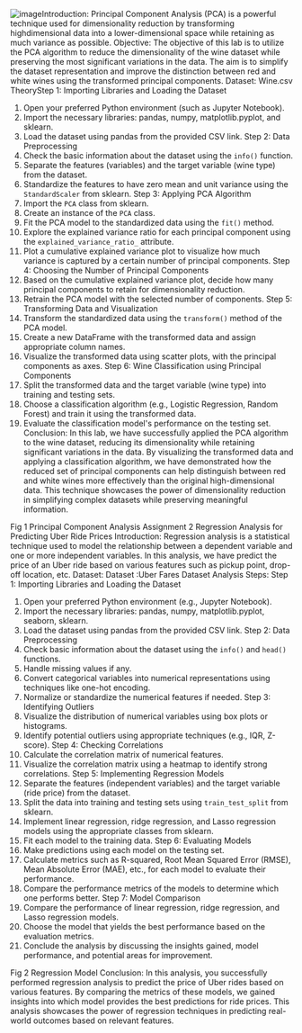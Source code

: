 ![image](https://github.com/vishwaje-et/lab1/assets/110335323/02a26121-aad5-41a1-921c-0e724ff0340c)Introduction:
Principal Component Analysis (PCA) is a powerful technique used for dimensionality reduction by transforming highdimensional data into a lower-dimensional space while retaining as much variance as possible.
Objective:
The objective of this lab is to utilize the PCA algorithm to reduce the dimensionality of the wine dataset while
preserving the most significant variations in the data. The aim is to simplify the dataset representation and improve
the distinction between red and white wines using the transformed principal components.
Dataset: Wine.csv
TheoryStep 1: Importing Libraries and Loading the Dataset
1. Open your preferred Python environment (such as Jupyter Notebook).
2. Import the necessary libraries: pandas, numpy, matplotlib.pyplot, and sklearn.
3. Load the dataset using pandas from the provided CSV link.
Step 2: Data Preprocessing
1. Check the basic information about the dataset using the `info()` function.
2. Separate the features (variables) and the target variable (wine type) from the dataset.
3. Standardize the features to have zero mean and unit variance using the `StandardScaler` from sklearn.
Step 3: Applying PCA Algorithm
1. Import the `PCA` class from sklearn.
2. Create an instance of the `PCA` class.
3. Fit the PCA model to the standardized data using the `fit()` method.
4. Explore the explained variance ratio for each principal component using the `explained_variance_ratio_` attribute.
5. Plot a cumulative explained variance plot to visualize how much variance is captured by a certain number of
principal components.
Step 4: Choosing the Number of Principal Components
1. Based on the cumulative explained variance plot, decide how many principal components to retain for
dimensionality reduction.
2. Retrain the PCA model with the selected number of components.
Step 5: Transforming Data and Visualization
1. Transform the standardized data using the `transform()` method of the PCA model.
2. Create a new DataFrame with the transformed data and assign appropriate column names.
3. Visualize the transformed data using scatter plots, with the principal components as axes.
Step 6: Wine Classification using Principal Components
1. Split the transformed data and the target variable (wine type) into training and testing sets.
2. Choose a classification algorithm (e.g., Logistic Regression, Random Forest) and train it using the transformed data.
3. Evaluate the classification model's performance on the testing set.
Conclusion:
In this lab, we have successfully applied the PCA algorithm to the wine dataset, reducing its dimensionality while
retaining significant variations in the data. By visualizing the transformed data and applying a classification algorithm,
we have demonstrated how the reduced set of principal components can help distinguish between red and white
wines more effectively than the original high-dimensional data. This technique showcases the power of
dimensionality reduction in simplifying complex datasets while preserving meaningful information.

 Fig 1 Principal Component Analysis
Assignment 2
Regression Analysis for Predicting Uber Ride Prices
Introduction:
Regression analysis is a statistical technique used to model the relationship between a dependent variable and one
or more independent variables. In this analysis, we have predict the price of an Uber ride based on various features
such as pickup point, drop-off location, etc.
Dataset:
Dataset :Uber Fares Dataset
Analysis Steps:
Step 1: Importing Libraries and Loading the Dataset
1. Open your preferred Python environment (e.g., Jupyter Notebook).
2. Import the necessary libraries: pandas, numpy, matplotlib.pyplot, seaborn, sklearn.
3. Load the dataset using pandas from the provided CSV link.
Step 2: Data Preprocessing
1. Check basic information about the dataset using the `info()` and `head()` functions.
2. Handle missing values if any.
3. Convert categorical variables into numerical representations using techniques like one-hot encoding.
4. Normalize or standardize the numerical features if needed.
Step 3: Identifying Outliers
1. Visualize the distribution of numerical variables using box plots or histograms.
2. Identify potential outliers using appropriate techniques (e.g., IQR, Z-score).
Step 4: Checking Correlations
1. Calculate the correlation matrix of numerical features.
2. Visualize the correlation matrix using a heatmap to identify strong correlations.
Step 5: Implementing Regression Models
1. Separate the features (independent variables) and the target variable (ride price) from the dataset.
2. Split the data into training and testing sets using `train_test_split` from sklearn.
3. Implement linear regression, ridge regression, and Lasso regression models using the appropriate classes from
sklearn.
4. Fit each model to the training data.
Step 6: Evaluating Models
1. Make predictions using each model on the testing set.
2. Calculate metrics such as R-squared, Root Mean Squared Error (RMSE), Mean Absolute Error (MAE), etc., for each
model to evaluate their performance.
3. Compare the performance metrics of the models to determine which one performs better.
Step 7: Model Comparison
1. Compare the performance of linear regression, ridge regression, and Lasso regression models.
2. Choose the model that yields the best performance based on the evaluation metrics.
3. Conclude the analysis by discussing the insights gained, model performance, and potential areas for improvement.

 Fig 2 Regression Model
Conclusion:
In this analysis, you successfully performed regression analysis to predict the price of Uber rides based on various
features. By comparing the metrics of these models, we gained insights into which model provides the best
predictions for ride prices. This analysis showcases the power of regression techniques in predicting real-world
outcomes based on relevant features.

